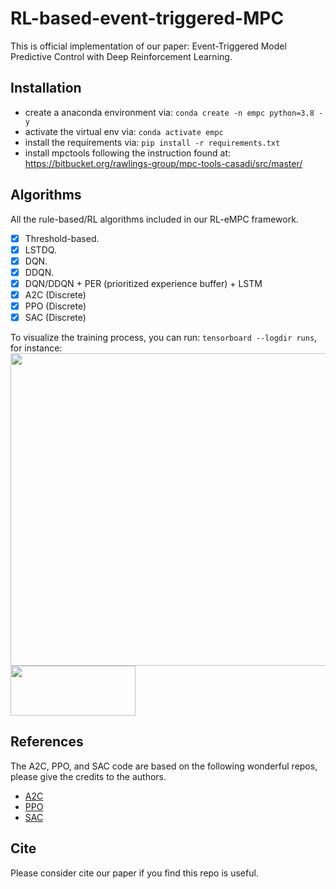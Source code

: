 # RL-based-event-triggered-MPC

This is official implementation of our paper: Event-Triggered Model Predictive Control with Deep Reinforcement Learning.

## Installation
- create a anaconda environment via: `conda create -n empc python=3.8 -y`
- activate the virtual env via: `conda activate empc`
- install the requirements via: `pip install -r requirements.txt`
- install mpctools following the instruction found at: https://bitbucket.org/rawlings-group/mpc-tools-casadi/src/master/

## Algorithms

All the rule-based/RL algorithms included in our RL-eMPC framework.
- [x] Threshold-based.
- [x] LSTDQ.
- [x] DQN.
- [x] DDQN.
- [x] DQN/DDQN + PER (prioritized experience buffer) + LSTM
- [x] A2C (Discrete)
- [x] PPO (Discrete)
- [x] SAC (Discrete)

To visualize the training process, you can run:  `tensorboard --logdir runs`, for instance:
<img src="https://user-images.githubusercontent.com/25771207/174673227-7f8fbaae-ddcb-437b-bd50-588f2de94ee8.png" width="700" height="500">
<img src="https://user-images.githubusercontent.com/25771207/174673245-efeb39b5-2f6e-4350-be2e-8eecebb5f3fb.png" width="200" height="80">

## References
The A2C, PPO, and SAC code are based on the following wonderful repos, please give the credits to
the authors.
- [A2C](https://github.com/dongminlee94/deep_rl)
- [PPO](https://github.com/RPC2/PPO)
- [SAC](https://github.com/ku2482/sac-discrete.pytorch)

## Cite
Please consider cite our paper if you find this repo is useful.
